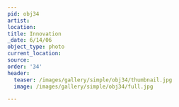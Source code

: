 ```yaml
---
pid: obj34
artist:
location:
title: Innovation
_date: 6/14/06
object_type: photo
current_location:
source:
order: '34'
header:
  teaser: /images/gallery/simple/obj34/thumbnail.jpg
  image: /images/gallery/simple/obj34/full.jpg

---
```

